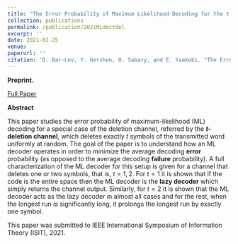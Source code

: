 ```yaml
---
title: "The Error Probability of Maximum Likelihood Decoding for the t-Deletion Channel"
collection: publications
permalink: /publication/2021MLdectdel
excerpt: ''
date: 2021-01-25
venue:
paperurl: ''
citation: 'D. Bar-Lev, Y. Gershon, O. Sabary, and E. Yaakobi. "The Error Probability of Maximum Likelihood Decoding for the t-Deletion Channel", 2021.'
---
```

**Preprint.** 

[Full Paper](https://drive.google.com/file/d/1TTdqT9Lpwtv3jw5_xGT0WjkfK1-kP0u2/view?usp=sharing)

**Abstract** 

This paper studies the error probability of maximum-likelihood (ML) decoding for a special case of the deletion channel, referred by the **$t$-deletion channel**, which deletes exactly $t$ symbols of the transmitted word uniformly at random. The goal of the paper is to understand how an ML decoder operates in order to minimize the average decoding **error** probability (as opposed to the average decoding **failure** probability). A full characterization of the ML decoder for this setup is given for a channel that deletes one or two symbols, that is, $t=1,2$. For $t=1$ it is shown that if the code is the entire space then the ML decoder is the **lazy decoder** which simply returns the channel output. Similarly, for $t=2$ it is shown that the ML decoder acts as the lazy decoder in almost all cases and for the rest, when the longest run is significantly long, it prolongs the longest run by exactly one symbol. 


This paper was submitted to IEEE International Symposium of Information Theory (ISIT), 2021.